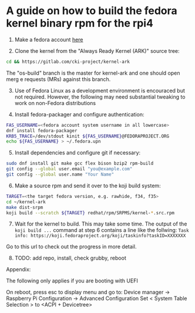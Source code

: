 # A guide on how to build the fedora kernel binary rpm for the rpi4

1. Make a fedora account [here](https://accounts.fedoraproject.org/)

2. Clone the kernel from the "Always Ready Kernel (ARK)" source tree:
```bash
cd && https://gitlab.com/cki-project/kernel-ark
```

The "os-build" branch is the master for kernel-ark and one should open merg e requests (MRs) against this branch.

3. Use of Fedora Linux as a development environment is encouraced but not required. However, the following may need substantial tweaking to work on non-Fedora distributions

4. Install fedora-packager and configure authentication:
```bash
FAS_USERNAME=<fedora account system username in all lowercase>
dnf install fedora-packager
KRB5_TRACE=/dev/stdout kinit ${FAS_USERNAME}@FEDORAPROJECT.ORG
echo ${FAS_USERNAME} > ~/.fedora.upn
```


5. Install dependencies and configure git if necessary:
```bash
sudo dnf install git make gcc flex bison bzip2 rpm-build
git config --global user.email "you@example.com"
git config --global user.name "Your Name"
```

6. Make a source rpm and send it over to the koji build system:
```bash
TARGET=<the target fedora version, e.g. rawhide, f34, f35>
cd ~/kernel-ark
make dist-srpm
koji build --scratch ${TARGET} redhat/rpm/SRPMS/kernel-*.src.rpm
```

7. Wait for the kernel to build. This may take some time.
The output of the `koji build ...` command at step 6
contains a line like the follwing:
`Task info: https://koji.fedoraproject.org/koji/taskinfo?taskID=XXXXXXX`

Go to this url to check out the progress in more detail.

8. TODO: add repo, install, check grubby, reboot

Appendix:

The following only applies if you are booting with UEFI
 
On reboot, press esc to display menu and go to:
Device manager -> Raspberry Pi Configuration -> Advanced Configuration
Set < System Table Selection > to <ACPI + Devicetree> 


